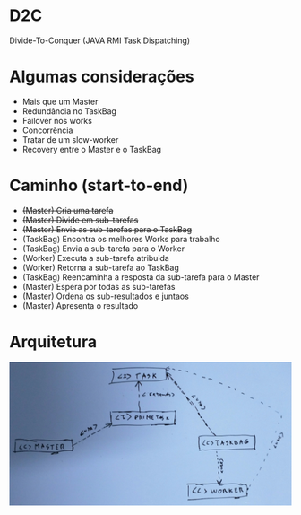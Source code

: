 # D2C
Divide-To-Conquer (JAVA RMI Task Dispatching)

# Algumas considerações
* Mais que um Master
* Redundância no TaskBag
* Failover nos works
* Concorrência
* Tratar de um slow-worker
* Recovery entre o Master e o TaskBag

# Caminho (start-to-end)
* ~~(Master) Cria uma tarefa~~
* ~~(Master) Divide em sub-tarefas~~
* ~~(Master) Envia as sub-tarefas para o TaskBag~~
* (TaskBag) Encontra os melhores Works para trabalho
* (TaskBag) Envia a sub-tarefa para o Worker
* (Worker) Executa a sub-tarefa atribuida
* (Worker) Retorna a sub-tarefa ao TaskBag
* (TaskBag) Reencaminha a resposta da sub-tarefa para o Master
* (Master) Espera por todas as sub-tarefas
* (Master) Ordena os sub-resultados e juntaos
* (Master) Apresenta o resultado

# Arquitetura
![Arquitetura](./architecture.jpg)
